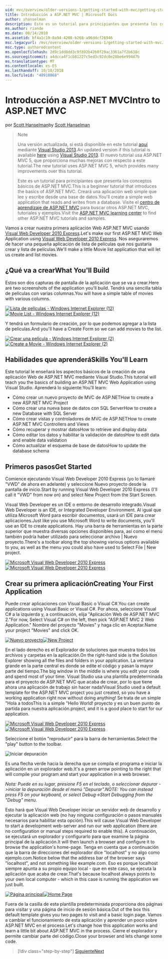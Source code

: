 ```yaml
---
uid: mvc/overview/older-versions-1/getting-started-with-mvc/getting-started-with-mvc-part1
title: Introducción a ASP.NET MVC | Microsoft Docs
author: shanselman
description: Este es un tutorial para principiantes que presenta los conceptos básicos de ASP.NET MVC. Cree una aplicación web simple que lee y escribe desde una base de datos.
ms.author: riande
ms.date: 08/14/2010
ms.assetid: bf4a1c19-0a94-4208-b268-a96ddcf26946
msc.legacyurl: /mvc/overview/older-versions-1/getting-started-with-mvc/getting-started-with-mvc-part1
msc.type: authoredcontent
ms.openlocfilehash: 2d9c1dd0dd3c9f892b42b0f29ac3361a7f2b638c
ms.sourcegitcommit: a4dcca4f1cb81227c5ed3c92dc0e28be6e99447b
ms.translationtype: MT
ms.contentlocale: es-ES
ms.lasthandoff: 10/10/2018
ms.locfileid: "48910868"
---
```

<a name="intro-to-aspnet-mvc"></a><span data-ttu-id="0606a-104">Introducción a ASP.NET MVC</span><span class="sxs-lookup"><span data-stu-id="0606a-104">Intro to ASP.NET MVC</span></span>
====================
<span data-ttu-id="0606a-105">por [Scott Hanselman](https://github.com/shanselman)</span><span class="sxs-lookup"><span data-stu-id="0606a-105">by [Scott Hanselman](https://github.com/shanselman)</span></span>

> > [!NOTE]
> > <span data-ttu-id="0606a-106">Una versión actualizada, si está disponible en este tutorial [aquí](../../getting-started/introduction/getting-started.md) mediante [Visual Studio 2013](https://my.visualstudio.com/Downloads?q=visual%20studio%202013).</span><span class="sxs-lookup"><span data-stu-id="0606a-106">An updated version if this tutorial is available [here](../../getting-started/introduction/getting-started.md) using [Visual Studio 2013](https://my.visualstudio.com/Downloads?q=visual%20studio%202013).</span></span> <span data-ttu-id="0606a-107">El nuevo tutorial usa ASP.NET MVC 5, que proporciona muchas mejoras con respecto a este tutorial.</span><span class="sxs-lookup"><span data-stu-id="0606a-107">The new tutorial uses ASP.NET MVC 5, which provides many improvements over this tutorial.</span></span>
>
>
> <span data-ttu-id="0606a-108">Este es un tutorial para principiantes que presenta los conceptos básicos de ASP.NET MVC.</span><span class="sxs-lookup"><span data-stu-id="0606a-108">This is a beginner tutorial that introduces the basics of ASP.NET MVC.</span></span> <span data-ttu-id="0606a-109">Creará una aplicación web simple que lee y escribe desde una base de datos.</span><span class="sxs-lookup"><span data-stu-id="0606a-109">You'll create a simple web application that reads and writes from a database.</span></span> <span data-ttu-id="0606a-110">Visite el [centro de aprendizaje de ASP.NET MVC](../../../index.md) para buscar otros ASP.NET MVC, tutoriales y ejemplos.</span><span class="sxs-lookup"><span data-stu-id="0606a-110">Visit the [ASP.NET MVC learning center](../../../index.md) to find other ASP.NET MVC tutorials and samples.</span></span>


<span data-ttu-id="0606a-111">Vamos a crear nuestra primera aplicación Web ASP.NET MVC usando [Visual Web Developer 2010 Express](https://www.microsoft.com/express/Web/).</span><span class="sxs-lookup"><span data-stu-id="0606a-111">Let's make our first ASP.NET MVC Web Application using [Visual Web Developer 2010 Express](https://www.microsoft.com/express/Web/).</span></span> <span data-ttu-id="0606a-112">Nos aseguraremos de hacer una pequeña aplicación de lista de películas que nos gustaría crear y lista de películas.</span><span class="sxs-lookup"><span data-stu-id="0606a-112">We'll make a little Movie list application that will let us create and list movies.</span></span>

## <a name="what-youll-build"></a><span data-ttu-id="0606a-113">¿Qué va a crear</span><span class="sxs-lookup"><span data-stu-id="0606a-113">What You'll Build</span></span>

<span data-ttu-id="0606a-114">Estos son dos capturas de pantalla de la aplicación que se va a crear.</span><span class="sxs-lookup"><span data-stu-id="0606a-114">Here are two screenshots of the application you'll build.</span></span> <span data-ttu-id="0606a-115">Tendrá una sencilla tabla de películas con varias columnas.</span><span class="sxs-lookup"><span data-stu-id="0606a-115">You will have a simple table of movies with various columns.</span></span>

<span data-ttu-id="0606a-116">[![Lista de películas - Windows Internet Explorer (12)](getting-started-with-mvc-part1/_static/image2.png)](getting-started-with-mvc-part1/_static/image1.png)</span><span class="sxs-lookup"><span data-stu-id="0606a-116">[![Movie List - Windows Internet Explorer (12)](getting-started-with-mvc-part1/_static/image2.png)](getting-started-with-mvc-part1/_static/image1.png)</span></span>

<span data-ttu-id="0606a-117">Y tendrá un formulario de creación, por lo que podemos agregar a la lista de películas.</span><span class="sxs-lookup"><span data-stu-id="0606a-117">And you'll have a Create Form so we can add movies to the list.</span></span>

<span data-ttu-id="0606a-118">[![Crear una película - Windows Internet Explorer (2)](getting-started-with-mvc-part1/_static/image4.png)](getting-started-with-mvc-part1/_static/image3.png)</span><span class="sxs-lookup"><span data-stu-id="0606a-118">[![Create a Movie - Windows Internet Explorer (2)](getting-started-with-mvc-part1/_static/image4.png)](getting-started-with-mvc-part1/_static/image3.png)</span></span>

## <a name="skills-youll-learn"></a><span data-ttu-id="0606a-119">Habilidades que aprenderá</span><span class="sxs-lookup"><span data-stu-id="0606a-119">Skills You'll Learn</span></span>

<span data-ttu-id="0606a-120">Este tutorial le enseñará los aspectos básicos de la creación de una aplicación Web de ASP.NET MVC mediante Visual Studio.</span><span class="sxs-lookup"><span data-stu-id="0606a-120">This tutorial will teach you the basics of building an ASP.NET MVC Web Application using Visual Studio.</span></span> <span data-ttu-id="0606a-121">Aprenderá lo siguiente:</span><span class="sxs-lookup"><span data-stu-id="0606a-121">You'll learn:</span></span>

- <span data-ttu-id="0606a-122">Cómo crear un nuevo proyecto de MVC de ASP.NET</span><span class="sxs-lookup"><span data-stu-id="0606a-122">How to create a new ASP.NET MVC Project</span></span>
- <span data-ttu-id="0606a-123">Cómo crear una nueva base de datos con SQL Server</span><span class="sxs-lookup"><span data-stu-id="0606a-123">How to create a new Database with SQL Server</span></span>
- <span data-ttu-id="0606a-124">Cómo crear vistas y controladores de MVC de ASP.NET</span><span class="sxs-lookup"><span data-stu-id="0606a-124">How to create ASP.NET MVC Controllers and Views</span></span>
- <span data-ttu-id="0606a-125">Cómo recuperar y mostrar datos</span><span class="sxs-lookup"><span data-stu-id="0606a-125">How to retrieve and display data</span></span>
- <span data-ttu-id="0606a-126">Cómo editar los datos y habilitar la validación de datos</span><span class="sxs-lookup"><span data-stu-id="0606a-126">How to edit data and enable data validation</span></span>
- <span data-ttu-id="0606a-127">Cómo actualizar el esquema de base de datos</span><span class="sxs-lookup"><span data-stu-id="0606a-127">How to update the database schema</span></span>

## <a name="get-started"></a><span data-ttu-id="0606a-128">Primeros pasos</span><span class="sxs-lookup"><span data-stu-id="0606a-128">Get Started</span></span>

<span data-ttu-id="0606a-129">Comience ejecutando Visual Web Developer 2010 Express (yo lo llamaré "VWD" de ahora en adelante) y seleccione Nuevo proyecto desde la pantalla de inicio.</span><span class="sxs-lookup"><span data-stu-id="0606a-129">Start by running Visual Web Developer 2010 Express (I'll call it "VWD" from now on) and select New Project from the Start Screen.</span></span>

<span data-ttu-id="0606a-130">Visual Web Developer es un IDE o entorno de desarrollo integrado.</span><span class="sxs-lookup"><span data-stu-id="0606a-130">Visual Web Developer is an IDE, or Integrated Developer Environment.</span></span> <span data-ttu-id="0606a-131">Al igual que utiliza Microsoft Word para escribir documentos, usará un IDE para crear aplicaciones.</span><span class="sxs-lookup"><span data-stu-id="0606a-131">Just like you use Microsoft Word to write documents, you'll use an IDE to create applications.</span></span> <span data-ttu-id="0606a-132">Hay una barra de herramientas en la parte superior que muestra diversas opciones disponibles para, así como el menú también podría haber utilizado para seleccionar archivo | Nuevo proyecto.</span><span class="sxs-lookup"><span data-stu-id="0606a-132">There's a toolbar along the top showing various options available to you, as well as the menu you could also have used to Select File | New project.</span></span>

<span data-ttu-id="0606a-133">[![Microsoft Visual Web Developer 2010 Express](getting-started-with-mvc-part1/_static/image6.png)](getting-started-with-mvc-part1/_static/image5.png)</span><span class="sxs-lookup"><span data-stu-id="0606a-133">[![Microsoft Visual Web Developer 2010 Express](getting-started-with-mvc-part1/_static/image6.png)](getting-started-with-mvc-part1/_static/image5.png)</span></span>

## <a name="creating-your-first-application"></a><span data-ttu-id="0606a-134">Crear su primera aplicación</span><span class="sxs-lookup"><span data-stu-id="0606a-134">Creating Your First Application</span></span>

<span data-ttu-id="0606a-135">Puede crear aplicaciones con Visual Basic o Visual C#.</span><span class="sxs-lookup"><span data-stu-id="0606a-135">You can create applications using Visual Basic or Visual C#.</span></span> <span data-ttu-id="0606a-136">Por ahora, seleccione Visual C# a la izquierda y, a continuación, elija "Aplicación Web de ASP.NET MVC 2."</span><span class="sxs-lookup"><span data-stu-id="0606a-136">For now, Select Visual C# on the left, then pick "ASP.NET MVC 2 Web Application."</span></span> <span data-ttu-id="0606a-137">Nombre del proyecto "Movies" y haga clic en Aceptar.</span><span class="sxs-lookup"><span data-stu-id="0606a-137">Name your project "Movies" and click OK.</span></span>

<span data-ttu-id="0606a-138">[![Nuevo proyecto](getting-started-with-mvc-part1/_static/image8.png)](getting-started-with-mvc-part1/_static/image7.png)</span><span class="sxs-lookup"><span data-stu-id="0606a-138">[![New Project](getting-started-with-mvc-part1/_static/image8.png)](getting-started-with-mvc-part1/_static/image7.png)</span></span>

<span data-ttu-id="0606a-139">En el lado derecho es el Explorador de soluciones que muestra todos los archivos y carpetas en la aplicación.</span><span class="sxs-lookup"><span data-stu-id="0606a-139">On the right-hand side is the Solution Explorer showing all the files and folders in your application.</span></span> <span data-ttu-id="0606a-140">La ventana grande en la parte central es donde se edite el código y pasan la mayor parte del tiempo.</span><span class="sxs-lookup"><span data-stu-id="0606a-140">The big window in the middle is where you edit your code and spend most of your time.</span></span> <span data-ttu-id="0606a-141">Visual Studio usa una plantilla predeterminada para el proyecto de ASP.NET MVC que acaba de crear, por lo que tiene ahora una aplicación de trabajo sin hacer nada!</span><span class="sxs-lookup"><span data-stu-id="0606a-141">Visual Studio used a default template for the ASP.NET MVC project you just created, so you have a working application right now without doing anything!</span></span> <span data-ttu-id="0606a-142">Se trata de un simple "Hola a todos</span><span class="sxs-lookup"><span data-stu-id="0606a-142">This is a simple "Hello World!</span></span> <span data-ttu-id="0606a-143">proyecto y es un buen punto de partida para nuestra aplicación.</span><span class="sxs-lookup"><span data-stu-id="0606a-143">project, and it is a good place to start for our application.</span></span>

<span data-ttu-id="0606a-144">[![Microsoft Visual Web Developer 2010 Express](getting-started-with-mvc-part1/_static/image10.png)](getting-started-with-mvc-part1/_static/image9.png)</span><span class="sxs-lookup"><span data-stu-id="0606a-144">[![Microsoft Visual Web Developer 2010 Express](getting-started-with-mvc-part1/_static/image10.png)](getting-started-with-mvc-part1/_static/image9.png)</span></span>

<span data-ttu-id="0606a-145">Seleccione el botón "reproducir" para la barra de herramientas.</span><span class="sxs-lookup"><span data-stu-id="0606a-145">Select the "play" button to the toolbar.</span></span>

![Iniciar depuración](getting-started-with-mvc-part1/_static/image11.png)

<span data-ttu-id="0606a-147">Es una flecha verde hacia la derecha que se compila el programa e iniciar la aplicación en un explorador web.</span><span class="sxs-lookup"><span data-stu-id="0606a-147">It's a green arrow pointing to the right that will compile your program and start your application in a web browser.</span></span>

<span data-ttu-id="0606a-148">*Nota: Puede en su lugar, presione F5 en el teclado, o seleccionar depurar -&gt;iniciar la depuración desde el menú "Depurar".*</span><span class="sxs-lookup"><span data-stu-id="0606a-148">*NOTE: You can instead press F5 on your keyboard, or select Debug-&gt;Start Debugging from the "Debug" menu.*</span></span>

<span data-ttu-id="0606a-149">Esto hará que Visual Web Developer iniciar un servidor web de desarrollo y ejecutar la aplicación web (no hay ninguna configuración o pasos manuales necesarios para habilitar esta opción).</span><span class="sxs-lookup"><span data-stu-id="0606a-149">This will cause Visual Web Developer to start a development web-server and run our web application (there are no configuration or manual steps required to enable this).</span></span> <span data-ttu-id="0606a-150">A continuación, se ejecutará un explorador y configurarlo para que examine la página principal de la aplicación.</span><span class="sxs-lookup"><span data-stu-id="0606a-150">It will then launch a browser and configure it to browse the application's home-page.</span></span> <span data-ttu-id="0606a-151">Tenga en cuenta que a continuación que la barra de direcciones del explorador dice "localhost" y no algo como ejemplo.com.</span><span class="sxs-lookup"><span data-stu-id="0606a-151">Notice below that the address bar of the browser says "localhost", and not something like example.com.</span></span> <span data-ttu-id="0606a-152">Eso es porque localhost siempre apunta a su propio equipo local - que en este caso, se ejecuta la aplicación que acaba de crear.</span><span class="sxs-lookup"><span data-stu-id="0606a-152">That's because localhost always points to your own local computer - which in this case is running the application we just built.</span></span>

<span data-ttu-id="0606a-153">[![Página principal](getting-started-with-mvc-part1/_static/image13.png)](getting-started-with-mvc-part1/_static/image12.png)</span><span class="sxs-lookup"><span data-stu-id="0606a-153">[![Home Page](getting-started-with-mvc-part1/_static/image13.png)](getting-started-with-mvc-part1/_static/image12.png)</span></span>

<span data-ttu-id="0606a-154">Fuera de la casilla de esta plantilla predeterminada proporciona dos páginas para visitar y una página de inicio de sesión básica.</span><span class="sxs-lookup"><span data-stu-id="0606a-154">Out of the box this default template gives you two pages to visit and a basic login page.</span></span> <span data-ttu-id="0606a-155">Vamos a cambiar el funcionamiento de esta aplicación y aprender un poco sobre ASP.NET MVC en el proceso.</span><span class="sxs-lookup"><span data-stu-id="0606a-155">Let's change how this application works and learn a little bit about ASP.NET MVC in the process.</span></span> <span data-ttu-id="0606a-156">Cierre el explorador y permite cambiar parte del código.</span><span class="sxs-lookup"><span data-stu-id="0606a-156">Close your browser and lets change some code.</span></span>

> [!div class="step-by-step"]
> [<span data-ttu-id="0606a-157">Siguiente</span><span class="sxs-lookup"><span data-stu-id="0606a-157">Next</span></span>](getting-started-with-mvc-part2.md)
